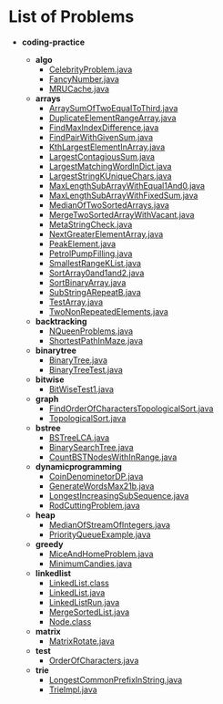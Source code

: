 # List of Problems

- __coding-practice__

    - __algo__
      - [CelebrityProblem.java](coding-practice/src/algo/CelebrityProblem.java)
      - [FancyNumber.java](coding-practice/src/algo/FancyNumber.java)
      - [MRUCache.java](coding-practice/src/algo/MRUCache.java)
    - __arrays__
      - [ArraySumOfTwoEqualToThird.java](coding-practice/src/arrays/ArraySumOfTwoEqualToThird.java)
      - [DuplicateElementRangeArray.java](coding-practice/src/arrays/DuplicateElementRangeArray.java)
      - [FindMaxIndexDifference.java](coding-practice/src/arrays/FindMaxIndexDifference.java)
      - [FindPairWithGivenSum.java](coding-practice/src/arrays/FindPairWithGivenSum.java)
      - [KthLargestElementInArray.java](coding-practice/src/arrays/KthLargestElementInArray.java)
      - [LargestContagiousSum.java](coding-practice/src/arrays/LargestContagiousSum.java)
      - [LargestMatchingWordInDict.java](coding-practice/src/arrays/LargestMatchingWordInDict.java)
      - [LargestStringKUniqueChars.java](coding-practice/src/arrays/LargestStringKUniqueChars.java)
      - [MaxLengthSubArrayWithEqual1And0.java](coding-practice/src/arrays/MaxLengthSubArrayWithEqual1And0.java)
      - [MaxLengthSubArrayWithFixedSum.java](coding-practice/src/arrays/MaxLengthSubArrayWithFixedSum.java)
      - [MedianOfTwoSortedArrays.java](coding-practice/src/arrays/MedianOfTwoSortedArrays.java)
      - [MergeTwoSortedArrayWithVacant.java](coding-practice/src/arrays/MergeTwoSortedArrayWithVacant.java)
      - [MetaStringCheck.java](coding-practice/src/arrays/MetaStringCheck.java)
      - [NextGreaterElementArray.java](coding-practice/src/arrays/NextGreaterElementArray.java)
      - [PeakElement.java](coding-practice/src/arrays/PeakElement.java)
      - [PetrolPumpFilling.java](coding-practice/src/arrays/PetrolPumpFilling.java)
      - [SmallestRangeKList.java](coding-practice/src/arrays/SmallestRangeKList.java)
      - [SortArray0and1and2.java](coding-practice/src/arrays/SortArray0and1and2.java)
      - [SortBinaryArray.java](coding-practice/src/arrays/SortBinaryArray.java)
      - [SubStringARepeatB.java](coding-practice/src/arrays/SubStringARepeatB.java)
      - [TestArray.java](coding-practice/src/arrays/TestArray.java)
      - [TwoNonRepeatedElements.java](coding-practice/src/arrays/TwoNonRepeatedElements.java)
    - __backtracking__
      - [NQueenProblems.java](coding-practice/src/backtracking/NQueenProblems.java)
      - [ShortestPathInMaze.java](coding-practice/src/backtracking/ShortestPathInMaze.java)
    - __binarytree__
      - [BinaryTree.java](coding-practice/src/binarytree/BinaryTree.java)
      - [BinaryTreeTest.java](coding-practice/src/binarytree/BinaryTreeTest.java)
    - __bitwise__
      - [BitWiseTest1.java](coding-practice/src/bitwise/BitWiseTest1.java)
    - __graph__
      - [FindOrderOfCharactersTopologicalSort.java](coding-practice/src/graph/FindOrderOfCharactersTopologicalSort.java)
      - [TopologicalSort.java](coding-practice/src/graph/TopologicalSort.java)
    - __bstree__
      - [BSTreeLCA.java](coding-practice/src/bstree/BSTreeLCA.java)
      - [BinarySearchTree.java](coding-practice/src/bstree/BinarySearchTree.java)
      - [CountBSTNodesWithInRange.java](coding-practice/src/bstree/CountBSTNodesWithInRange.java)
    - __dynamicprogramming__
      - [CoinDenominetorDP.java](coding-practice/src/dynamicprogramming/CoinDenominetorDP.java)
      - [GenerateWordsMax21b.java](coding-practice/src/dynamicprogramming/GenerateWordsMax21b.java)
      - [LongestIncreasingSubSequence.java](coding-practice/src/dynamicprogramming/LongestIncreasingSubSequence.java)
      - [RodCuttingProblem.java](coding-practice/src/dynamicprogramming/RodCuttingProblem.java)
    - __heap__
      - [MedianOfStreamOfIntegers.java](coding-practice/src/heap/MedianOfStreamOfIntegers.java)
      - [PriorityQueueExample.java](coding-practice/src/heap/PriorityQueueExample.java)
    - __greedy__
      - [MiceAndHomeProblem.java](coding-practice/src/greedy/MiceAndHomeProblem.java)
      - [MinimumCandies.java](coding-practice/src/greedy/MinimumCandies.java)
    - __linkedlist__
      - [LinkedList.class](coding-practice/src/linkedlist/LinkedList.class)
      - [LinkedList.java](coding-practice/src/linkedlist/LinkedList.java)
      - [LinkedListRun.java](coding-practice/src/linkedlist/LinkedListRun.java)
      - [MergeSortedList.java](coding-practice/src/linkedlist/MergeSortedList.java)
      - [Node.class](coding-practice/src/linkedlist/Node.class)
    - __matrix__
      - [MatrixRotate.java](coding-practice/src/matrix/MatrixRotate.java)
    - __test__
      - [OrderOfCharacters.java](coding-practice/src/test/OrderOfCharacters.java)
    - __trie__
      - [LongestCommonPrefixInString.java](coding-practice/src/trie/LongestCommonPrefixInString.java)
      - [TrieImpl.java](coding-practice/src/trie/TrieImpl.java)



